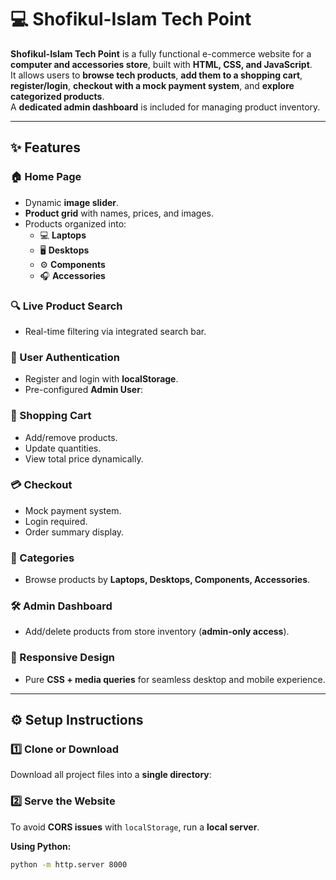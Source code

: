 # 💻 Shofikul-Islam Tech Point

**Shofikul-Islam Tech Point** is a fully functional e-commerce website for a **computer and accessories store**, built with **HTML, CSS, and JavaScript**.  
It allows users to **browse tech products**, **add them to a shopping cart**, **register/login**, **checkout with a mock payment system**, and **explore categorized products**.  
A **dedicated admin dashboard** is included for managing product inventory.

---

## ✨ Features

### 🏠 Home Page
- Dynamic **image slider**.
- **Product grid** with names, prices, and images.
- Products organized into:
  - 💻 **Laptops**
  - 🖥 **Desktops**
  - ⚙️ **Components**
  - 🎧 **Accessories**

### 🔍 Live Product Search
- Real-time filtering via integrated search bar.

### 🔑 User Authentication
- Register and login with **localStorage**.
- Pre-configured **Admin User**:


### 🛒 Shopping Cart
- Add/remove products.
- Update quantities.
- View total price dynamically.

### 💳 Checkout
- Mock payment system.
- Login required.
- Order summary display.

### 📂 Categories
- Browse products by **Laptops, Desktops, Components, Accessories**.

### 🛠 Admin Dashboard
- Add/delete products from store inventory (**admin-only access**).

### 📱 Responsive Design
- Pure **CSS + media queries** for seamless desktop and mobile experience.

---

## ⚙️ Setup Instructions

### 1️⃣ Clone or Download
Download all project files into a **single directory**:


### 2️⃣ Serve the Website
To avoid **CORS issues** with `localStorage`, run a **local server**.

**Using Python:**
```bash
python -m http.server 8000


